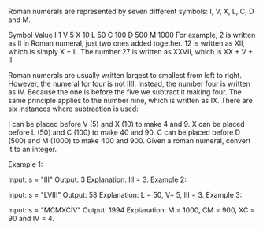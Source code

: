 Roman numerals are represented by seven different symbols: I, V, X, L, C, D and M.

Symbol Value I 1 V 5 X 10 L 50 C 100 D 500 M 1000 For example, 2 is written as II in Roman numeral, just two ones added
together. 12 is written as XII, which is simply X + II. The number 27 is written as XXVII, which is XX + V + II.

Roman numerals are usually written largest to smallest from left to right. However, the numeral for four is not IIII.
Instead, the number four is written as IV. Because the one is before the five we subtract it making four. The same
principle applies to the number nine, which is written as IX. There are six instances where subtraction is used:

I can be placed before V (5) and X (10) to make 4 and 9. X can be placed before L (50) and C (100) to make 40 and 90. C
can be placed before D (500) and M (1000) to make 400 and 900. Given a roman numeral, convert it to an integer.

Example 1:

Input: s = "III"
Output: 3 Explanation: III = 3. Example 2:

Input: s = "LVIII"
Output: 58 Explanation: L = 50, V= 5, III = 3. Example 3:

Input: s = "MCMXCIV"
Output: 1994 Explanation: M = 1000, CM = 900, XC = 90 and IV = 4.